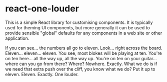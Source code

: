 # react-one-louder

This is a simple React library for customising components. It is typically
used for theming UI components, but more generally it can be used to provide
sensible "global" defaults for any components in a web site or other application.

If you can see... the numbers all go to eleven. Look... right across the
board. Eleven... eleven... eleven. You see, most blokes will be playing at
ten. You're on ten here... all the way up, all the way up. You're on ten on
your guitar... where can you go from there? Where? Nowhere. Exactly. What we
do is if we need that extra push over the cliff, you know what we do? Put it
up to eleven. Eleven. Exactly. One louder.

